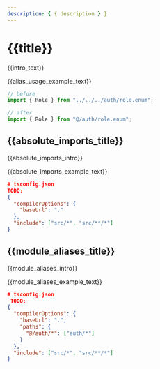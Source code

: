 ```yaml
---
description: { { description } }
---
```


# {{title}}

{{intro_text}}

{{alias_usage_example_text}}

```ts
// before
import { Role } from "../../../auth/role.enum";

// after
import { Role } from "@/auth/role.enum";
```

## {{absolute_imports_title}}

{{absolute_imports_intro}}

{{absolute_imports_example_text}}

```json
# tsconfig.json
TODO:
{
  "compilerOptions": {
    "baseUrl": "."
  },
  "include": ["src/*", "src/**/*"]
}
```

## {{module_aliases_title}}

{{module_aliases_intro}}

{{module_aliases_example_text}}

```json
# tsconfig.json
 TODO:
{
  "compilerOptions": {
    "baseUrl": ".",
    "paths": {
      "@/auth/*": ["auth/*"]
    }
  },
  "include": ["src/*", "src/**/*"]
}
```
